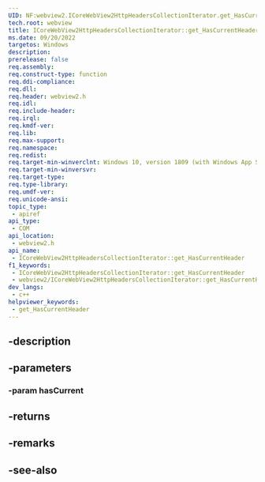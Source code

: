 ```yaml
---
UID: NF:webview2.ICoreWebView2HttpHeadersCollectionIterator.get_HasCurrentHeader
tech.root: webview
title: ICoreWebView2HttpHeadersCollectionIterator::get_HasCurrentHeader
ms.date: 09/20/2022
targetos: Windows
description: 
prerelease: false
req.assembly: 
req.construct-type: function
req.ddi-compliance: 
req.dll: 
req.header: webview2.h
req.idl: 
req.include-header: 
req.irql: 
req.kmdf-ver: 
req.lib: 
req.max-support: 
req.namespace: 
req.redist: 
req.target-min-winverclnt: Windows 10, version 1809 (with Windows App SDK 1.1 or later)
req.target-min-winversvr: 
req.target-type: 
req.type-library: 
req.umdf-ver: 
req.unicode-ansi: 
topic_type:
 - apiref
api_type:
 - COM
api_location:
 - webview2.h
api_name:
 - ICoreWebView2HttpHeadersCollectionIterator::get_HasCurrentHeader
f1_keywords:
 - ICoreWebView2HttpHeadersCollectionIterator::get_HasCurrentHeader
 - webview2/ICoreWebView2HttpHeadersCollectionIterator::get_HasCurrentHeader
dev_langs:
 - c++
helpviewer_keywords:
 - get_HasCurrentHeader
---
```


## -description

## -parameters

### -param hasCurrent

## -returns

## -remarks

## -see-also

